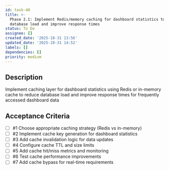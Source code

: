 ```yaml
---
id: task-40
title: >-
  Phase 2.1: Implement Redis/memory caching for dashboard statistics to reduce
  database load and improve response times
status: To Do
assignee: []
created_date: '2025-10-31 13:56'
updated_date: '2025-10-31 14:52'
labels: []
dependencies: []
priority: medium
---
```


## Description

<!-- SECTION:DESCRIPTION:BEGIN -->
Implement caching layer for dashboard statistics using Redis or in-memory cache to reduce database load and improve response times for frequently accessed dashboard data
<!-- SECTION:DESCRIPTION:END -->

## Acceptance Criteria
<!-- AC:BEGIN -->
- [ ] #1 Choose appropriate caching strategy (Redis vs in-memory)
- [ ] #2 Implement cache key generation for dashboard statistics
- [ ] #3 Add cache invalidation logic for data updates
- [ ] #4 Configure cache TTL and size limits
- [ ] #5 Add cache hit/miss metrics and monitoring
- [ ] #6 Test cache performance improvements
- [ ] #7 Add cache bypass for real-time requirements
<!-- AC:END -->
